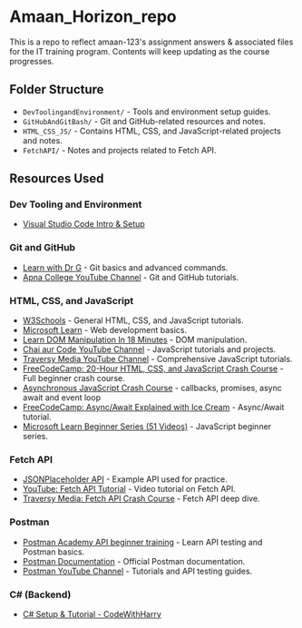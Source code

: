 # Amaan_Horizon_repo

This is a repo to reflect amaan-123's assignment answers & associated files for the IT training program. Contents will keep updating as the course progresses.

## Folder Structure

- `DevToolingandEnvironment/` - Tools and environment setup guides.
- `GitHubAndGitBash/` - Git and GitHub-related resources and notes.
- `HTML_CSS_JS/` - Contains HTML, CSS, and JavaScript-related projects and notes.
- `FetchAPI/` - Notes and projects related to Fetch API.

## Resources Used

### Dev Tooling and Environment

- [Visual Studio Code Intro & Setup](https://www.youtube.com/watch?v=fnPhJHN0jTE)

### Git and GitHub

- [Learn with Dr G](https://www.youtube.com/watch?v=9uGS1ak_FGg) - Git basics and advanced commands.
- [Apna College YouTube Channel](https://www.youtube.com/@ApnaCollegeOfficial) - Git and GitHub tutorials.

### HTML, CSS, and JavaScript

- [W3Schools](https://www.w3schools.com) - General HTML, CSS, and JavaScript tutorials.
- [Microsoft Learn](https://learn.microsoft.com/en-us/training/modules/get-started-with-web-development/) - Web development basics.
- [Learn DOM Manipulation In 18 Minutes](https://www.youtube.com/watch?v=y17RuWkWdn8) - DOM manipulation.
- [Chai aur Code YouTube Channel](https://www.youtube.com/@chaiaurcode) - JavaScript tutorials and projects.
- [Traversy Media YouTube Channel](https://www.youtube.com/@TraversyMedia) - Comprehensive JavaScript tutorials.
- [FreeCodeCamp: 20-Hour HTML, CSS, and JavaScript Crash Course](https://www.youtube.com/watch?v=zJSY8tbf_ys) - Full beginner crash course.
- [Asynchronous JavaScript Crash Course](https://www.youtube.com/watch?v=exBgWAIeIeg&t=3324s) - callbacks, promises, async await and event loop
- [FreeCodeCamp: Async/Await Explained with Ice Cream](https://www.youtube.com/watch?v=ZYb_ZU8LNxs&t=5122s) - Async/Await tutorial.
- [Microsoft Learn Beginner Series (51 Videos)](https://learn.microsoft.com/en-us/shows/beginners-series-to-javascript/) - JavaScript beginner series.

### Fetch API

- [JSONPlaceholder API](https://jsonplaceholder.typicode.com) - Example API used for practice.
- [YouTube: Fetch API Tutorial](https://www.youtube.com/watch?v=Oive66jrwBs) - Video tutorial on Fetch API.
- [Traversy Media: Fetch API Crash Course](https://www.youtube.com/watch?v=Oive66jrwBs) - Fetch API deep dive.

### Postman

- [Postman Academy API beginner training](https://academy.postman.com/path/api-beginner) - Learn API testing and Postman basics.
- [Postman Documentation](https://learning.postman.com/docs/getting-started/introduction/) - Official Postman documentation.
- [Postman YouTube Channel](https://www.youtube.com/@postman) - Tutorials and API testing guides.

### C# (Backend)

- [C# Setup & Tutorial - CodeWithHarry](https://www.youtube.com/watch?v=SuLiu5AK9Ps&list=LL&index=6&pp=gAQBiAQB)
